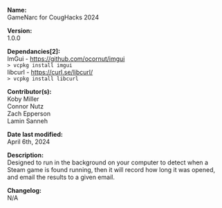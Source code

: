 **Name:**<br>
GameNarc for CougHacks 2024

**Version:**<br>
1.0.0

**Dependancies[2]:**<br>
ImGui - https://github.com/ocornut/imgui<br>
`> vcpkg install imgui`<br>
libcurl - https://curl.se/libcurl/<br>
`> vcpkg install libcurl`<br>

**Contributor(s):**<br>
Koby Miller<br>
Connor Nutz <br>
Zach Epperson<br>
Lamin Sanneh<br>

**Date last modified:**<br>
April 6th, 2024

**Description:**<br>
Designed to run in the background on your computer to detect when a Steam game is found running, then it will record how long it was opened, and email the results to a given email.

**Changelog:**<br>
N/A
